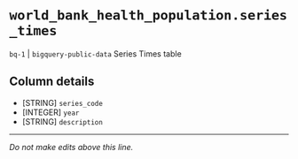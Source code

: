 # `world_bank_health_population.series_times`
`bq-1` | `bigquery-public-data`
Series Times table

## Column details
* [STRING]    `series_code`
* [INTEGER]   `year`
* [STRING]    `description`

-------------------------------------------------------------------------------
*Do not make edits above this line.*
